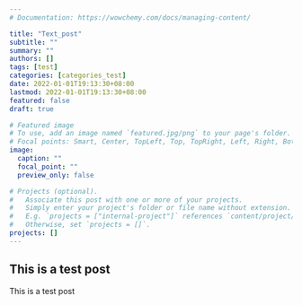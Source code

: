 ```yaml
---
# Documentation: https://wowchemy.com/docs/managing-content/

title: "Text_post"
subtitle: ""
summary: ""
authors: []
tags: [test]
categories: [categories_test]
date: 2022-01-01T19:13:30+08:00
lastmod: 2022-01-01T19:13:30+08:00
featured: false
draft: true

# Featured image
# To use, add an image named `featured.jpg/png` to your page's folder.
# Focal points: Smart, Center, TopLeft, Top, TopRight, Left, Right, BottomLeft, Bottom, BottomRight.
image:
  caption: ""
  focal_point: ""
  preview_only: false

# Projects (optional).
#   Associate this post with one or more of your projects.
#   Simply enter your project's folder or file name without extension.
#   E.g. `projects = ["internal-project"]` references `content/project/deep-learning/index.md`.
#   Otherwise, set `projects = []`.
projects: []
---
```


## This is a test post

This is a test post
